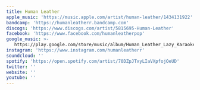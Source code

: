 ```yaml
---
title: Human Leather
apple_music: 'https://music.apple.com/artist/human-leather/1434131922'
bandcamp: 'https://humanleatherr.bandcamp.com'
discogs: 'https://www.discogs.com/artist/5815695-Human-Leather'
facebook: 'https://www.facebook.com/humanleatherpop'
google_music: >-
   https://play.google.com/store/music/album/Human_Leather_Lazy_Karaoke?id=B2mx22ekt5plmpsyizmcasuqqcy
instagram: 'https://www.instagram.com/humanleatherr'
soundcloud: ''
spotify: 'https://open.spotify.com/artist/70DZpJTxyLIaVXpfojOeUD'
twitter: ''
website: ''
youtube: ''
---
```

